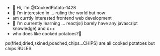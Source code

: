 - 👋 Hi, I’m @CookedPotato-1428
- 👀 I’m interested in ... ruling the world but now
- am currtly interested frontend web development
- 🌱 I’m currently learning ... reactjs(i barely have any javascript knowledge) and c++
- who does like cooked potatoes?🙂

ps(fried,dried,skined,poached,chips...CHIPS) are all cooked potatoes but chips RULES

<!---
CookedPotato-1428/CookedPotato-1428 is a ✨ special ✨ repository because its `README.md` (this file) appears on your GitHub profile.
You can click the Preview link to take a look at your changes.
--->
